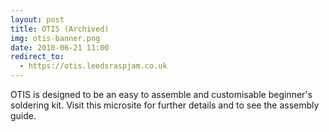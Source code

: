 ```yaml
---
layout: post
title: OTIS (Archived)
img: otis-banner.png
date: 2010-06-21 11:00
redirect_to:
  - https://otis.leedsraspjam.co.uk
---
```


OTIS is designed to be an easy to assemble and customisable beginner's soldering kit. Visit this microsite for further details and to see the assembly guide.
